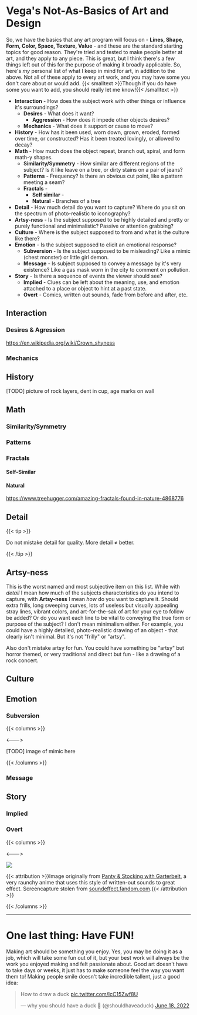 # Vega's Not-As-Basics of Art and Design

So, we have the basics that any art program will focus on - **Lines, Shape, Form, Color, Space, Texture, Value** - and these are the standard starting topics for good reason. They're tried and tested to make people better at art, and they apply to any piece. This is great, but I think there's a few things left out of this for the purpose of making it broadly applicable. So, here's *my* personal list of what I keep in mind for art, in addition to the above. Not all of these apply to every art work, and you may have some you don't care about or would add. {{< smalltext >}}Though if you do have some you want to add, you should really let me know!{{< /smalltext >}}

* **Interaction** - How does the subject work with other things or influence it's surroundings?
  * **Desires** - What does it want?
    * **Aggression** - How does it impede other objects desires? 
  * **Mechanics** - What does it support or cause to move?
* **History** - How has it been used, worn down, grown, eroded, formed over time, or constructed? Has it been treated lovingly, or allowed to decay?
* **Math** - How much does the object repeat, branch out, spiral, and form math-y shapes.
  * **Similarity/Symmetry** - How similar are different regions of the subject? Is it like leave on a tree, or dirty stains on a pair of jeans?
  * **Patterns** - Frequency? Is there an obvious cut point, like a pattern meeting a seam?
  * **Fractals** -
    * **Self similar** -
    * **Natural** - Branches of a tree
* **Detail** - How much detail do you want to capture? Where do you sit on the spectrum of photo-realistic to iconography?
* **Artsy-ness** - Is the subject supposed to be highly detailed and pretty or purely functional and minimalistic? Passive or attention grabbing?
* **Culture** - Where is the subject supposed to from and what is the culture like there?
* **Emotion** - Is the subject supposed to elicit an emotional response?
  * **Subversion** - Is the subject supposed to be misleading? Like a mimic (chest monster) or little girl demon.
  * **Message** - Is subject supposed to convey a message by it's very existence? Like a gas mask worn in the city to comment on pollution.
* **Story** - Is there a sequence of events the viewer should see?
  * **Implied** - Clues can be left about the meaning, use, and emotion attached to a place or object to hint at a past state.
  * **Overt** - Comics, written out sounds, fade from before and after, etc.

## Interaction

### Desires & Agression

https://en.wikipedia.org/wiki/Crown_shyness

### Mechanics

## History

[TODO] picture of rock layers, dent in cup, age marks on wall

## Math

### Similarity/Symmetry

### Patterns

### Fractals

#### Self-Similar

#### Natural

https://www.treehugger.com/amazing-fractals-found-in-nature-4868776

## Detail

{{< tip >}}

Do not mistake detail for quality. More detail ≠ better.

{{< /tip >}}



## Artsy-ness

This is the worst named and most subjective item on this list. While with *detail* I mean how much of the subjects characteristics do you intend to capture, with **Artsy-ness** I mean *how* do you want to capture it. Should extra frills, long sweeping curves, lots of useless but visually appealing stray lines, vibrant colors, and art-for-the-sak of art for your eye to follow be added? Or do you want each line to be vital to conveying the true form or purpose of the subject? I don't mean minimalism either. For example, you could have a highly detailed, photo-realistic drawing of an object - that clearly isn't minimal. But it's not "frilly" or "artsy".

Also don't mistake artsy for fun. You could have something be "artsy" but horror themed, or very traditional and direct but fun - like a drawing of a rock concert.

## Culture

## Emotion

### Subversion

{{< columns >}}

<---> 

[TODO] image of mimic here

{{< /columns >}}

### Message

## Story

### Implied

### Overt

{{< columns >}}

<--->

<img src="/memes/pantyandstockingpop.webp">

{{< attribution >}}Image originally from [Panty & Stocking with Garterbelt](https://en.wikipedia.org/wiki/Panty_%26_Stocking_with_Garterbelt), a very raunchy anime that uses this style of written-out sounds to great effect. Screencapture stolen from [soundeffect.fandom.com](https://soundeffects.fandom.com/wiki/Panty_%26_Stocking_with_Garterbelt/Image_Gallery?file=IMG_20200401_215346.jpg).{{< /attribution >}}

{{< /columns >}}

---

# One last thing: Have FUN!

Making art should be something you enjoy. Yes, you may be doing it as a job, which will take some fun out of it, but your best work will always be the work you enjoyed making and felt passionate about. Good art doesn't have to take days or weeks, it just has to make someone feel the way you want them to! Making people smile doesn't take incredible tallent, just a good idea:

<blockquote class="twitter-tweet" data-dnt="true"><p lang="en" dir="ltr">How to draw a duck <a href="https://t.co/IcC15Zwf8U">pic.twitter.com/IcC15Zwf8U</a></p>&mdash; why you should have a duck 🦆 (@shouldhaveaduck) <a href="https://twitter.com/shouldhaveaduck/status/1538134099138707458?ref_src=twsrc%5Etfw">June 18, 2022</a></blockquote> <script async src="https://platform.twitter.com/widgets.js" charset="utf-8"></script>

